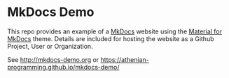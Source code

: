 # MkDocs Demo

This repo provides an example of 
a [MkDocs](http://mkdocs.org) website using the [Material for MkDocs](https://squidfunk.github.io/mkdocs-material/)
theme. Details are included for hosting the website as a Github Project, 
User or Organization.

See http://mkdocs-demo.org or https://athenian-programming.github.io/mkdocs-demo/